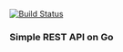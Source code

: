 [![Build Status](https://travis-ci.org/KlimDos/exercism_traning.svg?branch=master)](https://travis-ci.org/KlimDos/exercism_traning)

### Simple REST API on Go
